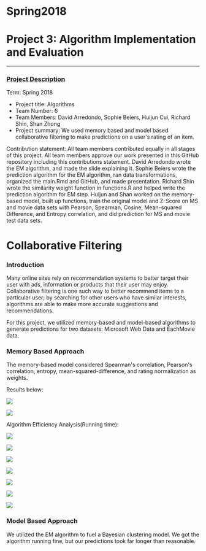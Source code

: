 # Spring2018


# Project 3: Algorithm Implementation and Evaluation

----


### [Project Description](./doc/project3_desc.md)

Term: Spring 2018

+ Project title: Algorithms
+ Team Number: 6
+ Team Members: David Arredondo, Sophie Beiers, Huijun Cui,	Richard Shin, Shan Zhong
+ Project summary: We used memory based and model based collaborative filtering to make predictions on a user's rating of an item.

Contribution statement: All team members contributed equally in all stages of this project. All team members approve our work presented in this GitHub repository including this contributions statement. David Arredondo wrote the EM algorithm, and made the slide explaining it. Sophie Beiers wrote the prediction algorithm for the EM algorithm, ran data transformations, organized the main.Rmd and GitHub, and made presentation. Richard Shin wrote the similarity weight function in functions.R and helped write the prediction algorithm for EM step. Huijun and Shan worked on the memory-based model, built up functions, train the original model and Z-Score on MS and movie data sets with Pearson, Spearman, Cosine, Mean-squared Difference, and Entropy correlation, and did prediction for MS and movie test data sets. 


# Collaborative Filtering

### Introduction

Many online sites rely on recommendation systems to better target their user with ads, information or products that their user may enjoy. Collaborative filtering is one such way to better recommend items to a particular user; by searching for other users who have similar interests, algorithms are able to make more accurate suggestions and recommendations.


For this project, we utilized memory-based and model-based algorithms to generate predictions for two datasets: Microsoft Web Data and EachMovie data.

### Memory Based Approach

The memory-based model considered Spearman's correlation, Pearson's correlation, entropy, mean-squared-difference, and rating normalization as weights.

Results below:

![](./figs/mem_based.png)

![](./figs/mem_based2.png)

Algorithm Efficiency Analysis(Running time):

![](./figs/WEIGHT.png)

![](./figs/MS_PRE.png)

![](./figs/ZSCORE_MS_PRE.png)

![](./figs/MOVIE_PRE.png)

![](./figs/ZSCORE_MOVIE_PRE.png)

![](./figs/MS_COM.png)

![](./figs/MOVIE_COM.png)

### Model Based Approach

We utilized the EM algorithm to fuel a Bayesian clustering model. We got the algorithm running fine, but our predictions took far longer than reasonable.
